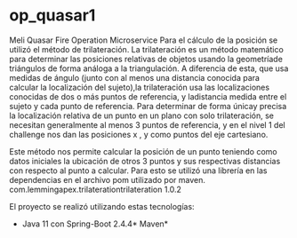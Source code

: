 # op_quasar1 
Meli
Quasar Fire Operation Microservice
Para el cálculo de la posición se utilizó el método de trilateración. La trilateración es un método matemático para 
determinar las posiciones relativas de objetos usando la geometríade triángulos de forma análoga a la triangulación. 
A diferencia de esta, que usa medidas de ángulo (junto con al menos una distancia conocida para calcular la localización 
del sujeto),la trilateración usa las localizaciones conocidas de dos o más puntos de referencia, y ladistancia medida 
entre el sujeto y cada punto de referencia. 
Para determinar de forma únicay precisa la localización relativa de un punto en un plano con solo trilateración, se 
necesitan generalmente al menos 3 puntos de referencia, y en el nivel 1 del challenge nos dan las posiciones x , y como puntos del eje cartesiano.

Este método nos permite calcular la posición de un punto teniendo como datos iniciales la ubicación de otros 3 puntos y 
sus respectivas distancias con respecto al punto a calcular.
Para esto se utilizó una librería en las dependencias en el archivo pom utilizado por maven.
<dependency>
  <groupId>com.lemmingapex.trilateration</groupId><artifactId>trilateration</artifactId>
  <version>1.0.2</version>
</dependency>

El proyecto se realizó utilizando estas tecnologías:
* Java 11 con Spring-Boot 2.4.4* Maven*
